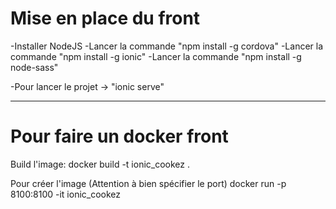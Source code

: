 <h1>Mise en place du front</h1>
-Installer NodeJS
-Lancer la commande "npm install -g cordova"
-Lancer la commande "npm install -g ionic"
-Lancer la commande "npm install -g node-sass"

-Pour lancer le projet -> "ionic serve"

<hr>

<h1>Pour faire un docker front</h1>

Build l'image:
docker build -t ionic_cookez .

Pour créer l'image (Attention à bien spécifier le port)
docker run -p 8100:8100 -it ionic_cookez
